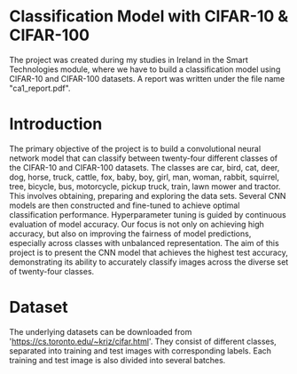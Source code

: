# Classification Model with CIFAR-10 & CIFAR-100
The project was created during my studies in Ireland in the Smart Technologies module, where we have to build a classification model using CIFAR-10 and CIFAR-100 datasets. A report was written under the file name "ca1_report.pdf".

# Introduction
The primary objective of the project is to build a convolutional neural network model that can classify between twenty-four different classes of the CIFAR-10 and CIFAR-100 datasets. The classes are car, bird, cat, deer, dog, horse, truck, cattle, fox, baby, boy, girl, man, woman, rabbit, squirrel, tree, bicycle, bus, motorcycle, pickup truck, train, lawn mower and tractor. This involves obtaining, preparing and exploring the data sets.
Several CNN models are then constructed and fine-tuned to achieve optimal classification performance. Hyperparameter tuning is guided by continuous evaluation of model accuracy. Our focus is not only on achieving high accuracy, but also on improving the fairness of model predictions, especially across classes with unbalanced representation.
The aim of this project is to present the CNN model that achieves the highest test accuracy, demonstrating its ability to accurately classify images across the diverse set of twenty-four classes.

# Dataset
The underlying datasets can be downloaded from 'https://cs.toronto.edu/~kriz/cifar.html'. They consist of different classes, separated into training and test images with corresponding labels. Each training and test image is also divided into several batches.

